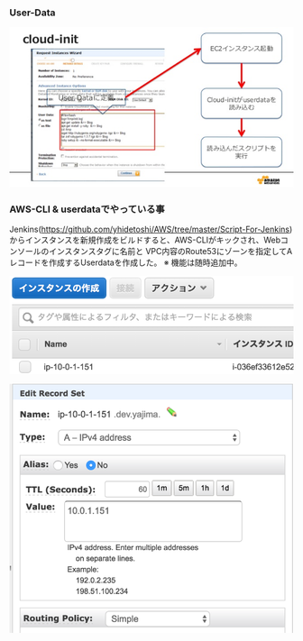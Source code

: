 ### User-Data

![Alt Text](https://github.com/yhidetoshi/Pictures/raw/master/aws/aws-userdata.jpg)

### AWS-CLI & userdataでやっている事

Jenkins(https://github.com/yhidetoshi/AWS/tree/master/Script-For-Jenkins)からインスタンスを新規作成をビルドすると、AWS-CLIがキックされ、Webコンソールのインスタンスタグに名前と
VPC内容のRoute53にゾーンを指定してAレコードを作成するUserdataを作成した。
※ 機能は随時追加中。

![Alt Text](https://github.com/yhidetoshi/Pictures/raw/master/aws/set-Name-tag.png)

![Alt Text](https://github.com/yhidetoshi/Pictures/raw/master/aws/set-Route53-1.png)
